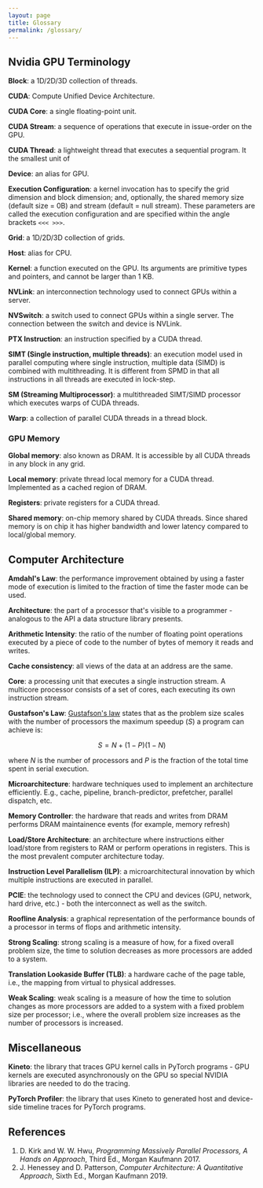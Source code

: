 ```yaml
---
layout: page
title: Glossary
permalink: /glossary/
---
```


## Nvidia GPU Terminology
__Block__: a 1D/2D/3D collection of threads.

__CUDA__: Compute Unified Device Architecture.

__CUDA Core__: a single floating-point unit.

__CUDA Stream__: a sequence of operations that execute in issue-order on the GPU.

__CUDA Thread__: a lightweight thread that executes a sequential program. It the smallest unit of

__Device__: an alias for GPU.

__Execution Configuration__: a kernel invocation has to specify the grid dimension and block dimension;
and, optionally, the shared memory size (default size = 0B) and stream (default = null stream).
These parameters are called the execution configuration and are specified within the angle brackets `<<< >>>`.

__Grid__: a 1D/2D/3D collection of grids.

__Host__: alias for CPU.

__Kernel__: a function executed on the GPU. Its arguments are primitive types and pointers, and cannot be larger than 1 KB.

__NVLink__: an interconnection technology used to connect GPUs within a server.
<!--Note that GPUs within a server can also communicate via PCIE they are connected to. -->

__NVSwitch__: a switch used to connect GPUs within a single server. The connection between the switch and device is NVLink.

__PTX Instruction__: an instruction specified by a CUDA thread.

__SIMT (Single instruction, multiple threads)__: an execution model used in parallel computing where
single instruction, multiple data (SIMD) is combined with multithreading. It is different from SPMD
in that all instructions in all threads are executed in lock-step.

__SM (Streaming Multiprocessor)__: a multithreaded SIMT/SIMD processor which executes warps of CUDA
threads.

__Warp__: a collection of parallel CUDA threads in a thread block.

### GPU Memory

__Global memory__: also known as DRAM. It is accessible by all CUDA threads in any block in any
grid.

__Local memory__: private thread local memory for a CUDA thread. Implemented as a cached region of DRAM.

__Registers__: private registers for a CUDA thread.

__Shared memory__: on-chip memory shared by CUDA threads. Since shared memory is on chip it has higher
bandwidth and lower latency compared to local/global memory.

## Computer Architecture

__Amdahl's Law__: the performance improvement obtained by using a faster
mode of execution is limited to the fraction of time the faster mode can be used.

__Architecture__: the part of a processor that's visible to a programmer - analogous to the API a data structure library presents.

__Arithmetic Intensity__: the ratio of the number of floating point operations executed by a piece of code to the number of bytes of memory it reads and writes.

__Cache consistency__: all views of the data at an address are the same.

__Core__: a processing unit that executes a single instruction stream. A multicore processor consists of a set of cores, each executing its own instruction stream.

__Gustafson's Law__: [Gustafson's law](http://www.johngustafson.net/pubs/pub13/amdahl.htm
) states that as the problem size scales with the number of
processors the maximum speedup $(S)$ a program can achieve is:

$$ S = N + (1-P) (1-N)$$

where $N$ is the number of processors and $P$ is the fraction of the total time spent in serial
execution.
<!-- TODO: Seems like rehash of Amdahl's law, worth including? Is the (1-N) correct? -->

__Microarchitecture__: hardware techniques used to implement an architecture efficiently. E.g., cache, pipeline, branch-predictor, prefetcher, parallel dispatch, etc.

__Memory Controller__: the hardware that reads and writes from DRAM performs DRAM maintainence events (for example, memory refresh)

__Load/Store Architecture__: an architecture where instructions either load/store from registers to RAM or perform operations in registers. This is the most prevalent computer architecture today.

__Instruction Level Parallelism (ILP)__: a microarchitectural innovation by which multiple instructions are executed in parallel.

__PCIE__: the technology used to connect the CPU and devices (GPU, network, hard drive, etc.) - both the interconnect as well as the switch.

<!-- __Pipeline Hazards__: dependencies between instructions that cause the pipeline to lose efficiency (stall, squash, duplicate work). These can be caused by resource conflicts, data dependencies (an instruction's input depends on output of a previous one that hasn't completed), and control (the next instruction depends on the result of the previous one). -->

__Roofline Analysis__: a graphical representation of the performance bounds of a processor in terms of flops and arithmetic intensity.

__Strong Scaling__: strong scaling is a measure of how, for a fixed overall problem size, the time
to solution decreases as more processors are added to a system.
<!-- An application that exhibits linear
strong scaling has a speedup equal to the number of processors used. -->

__Translation Lookaside Buffer (TLB)__: a hardware cache of the page table, i.e., the mapping from virtual to physical addresses.
<!-- This can also be used to implement memory protection, read-only memory, copy-on-write, etc. -->

__Weak Scaling__: weak scaling is a measure of how the time to solution changes as more processors
are added to a system with a fixed problem size per processor; i.e., where the overall problem size
increases as the number of processors is increased.

## Miscellaneous

__Kineto__: the library that traces GPU kernel calls in PyTorch programs - GPU kernels are executed asynchronously on the GPU so special NVIDIA libraries are needed to do the tracing.

__PyTorch Profiler__: the library that uses Kineto to generated host and device-side timeline traces for PyTorch programs.



## References

1. D. Kirk and W. W. Hwu, _Programming Massively Parallel Processors, A Hands on Approach_, Third
   Ed., Morgan Kaufmann 2017.
1. J. Henessey and D. Patterson, _Computer Architecture: A Quantitative Approach_, Sixth Ed., Morgan
   Kaufmann 2019.
